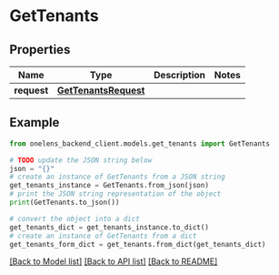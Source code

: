 # GetTenants


## Properties

Name | Type | Description | Notes
------------ | ------------- | ------------- | -------------
**request** | [**GetTenantsRequest**](GetTenantsRequest.md) |  | 

## Example

```python
from onelens_backend_client.models.get_tenants import GetTenants

# TODO update the JSON string below
json = "{}"
# create an instance of GetTenants from a JSON string
get_tenants_instance = GetTenants.from_json(json)
# print the JSON string representation of the object
print(GetTenants.to_json())

# convert the object into a dict
get_tenants_dict = get_tenants_instance.to_dict()
# create an instance of GetTenants from a dict
get_tenants_form_dict = get_tenants.from_dict(get_tenants_dict)
```
[[Back to Model list]](../README.md#documentation-for-models) [[Back to API list]](../README.md#documentation-for-api-endpoints) [[Back to README]](../README.md)


